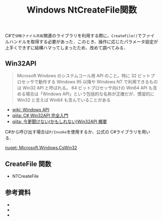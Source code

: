 ﻿---
title: Windows NtCreateFile関数
category: Misc
tags:
  - WinAPI
id: 3c4a7d99-cb3b-4487-bb2c-61ec581f605a
---

C#で`SMBファイル共有`関連のライブラリを利用する際に、`CreateFile()`でファイルハンドルを取得する必要があった．このとき、操作に応じたパラメータ設定が上手くできずに結構ハマってしまったため、改めて調べてみる．

## Win32API

> Microsoft Windows のシステムコール用 API のこと。特に 32 ビットプロセッサで動作する Windows 95 以降や Windows NT で利用できるものは Win32 API と呼ばれる。
> 64 ビットプロセッサ向けの Win64 API も含める場合は「Windows API」という包括的な名称が正確だが、慣習的に Win32 と言えば Win64 も含んでいることがある

- [wiki: Windows API](https://ja.wikipedia.org/wiki/Windows_API)
- [qiita: C# Win32API 完全入門](https://qiita.com/nekotadon/items/f376d17de85dfb84fbd5)
- [qiita: 今更聞けない(かもしれない)Win32API 概要](https://qiita.com/kamikawa_m/items/061dc6d7fbcf95cf7ed0)

C#から呼び出す場合は`P/Invoke`を使用するか、公式の C#ライブラリを用いる．

[nuget: Microsoft.Windows.CsWin32](https://www.nuget.org/packages/Microsoft.Windows.CsWin32)

## CreateFile 関数

- NTCreateFile

##

## 参考資料

- []()
- []()
- []()
